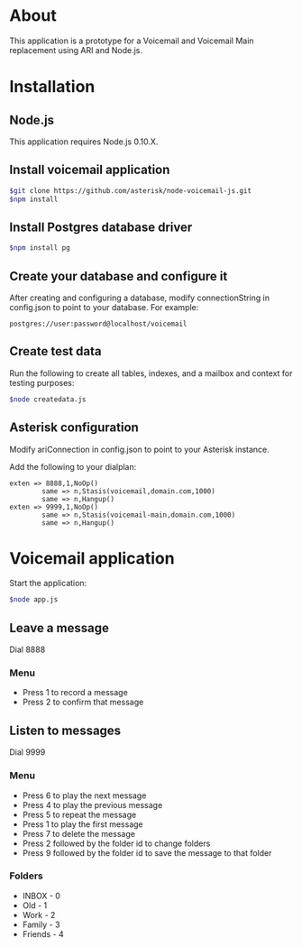 # About

This application is a prototype for a Voicemail and Voicemail Main replacement using ARI and Node.js.

# Installation

## Node.js

This application requires Node.js 0.10.X.

## Install voicemail application

```bash
$git clone https://github.com/asterisk/node-voicemail-js.git
$npm install
```

## Install Postgres database driver

```bash
$npm install pg
```

## Create your database and configure it

After creating and configuring a database, modify connectionString in config.json to point to your database. For example:

```
postgres://user:password@localhost/voicemail
```

## Create test data

Run the following to create all tables, indexes, and a mailbox and context for testing purposes:

```bash
$node createdata.js
```

## Asterisk configuration

Modify ariConnection in config.json to point to your Asterisk instance.

Add the following to your dialplan:

```
exten => 8888,1,NoOp()
        same => n,Stasis(voicemail,domain.com,1000)
        same => n,Hangup()
exten => 9999,1,NoOp()
        same => n,Stasis(voicemail-main,domain.com,1000)
        same => n,Hangup()
```

# Voicemail application

Start the application:

```bash
$node app.js
```

## Leave a message

Dial 8888

### Menu

- Press 1 to record a message
- Press 2 to confirm that message

## Listen to messages

Dial 9999

### Menu

- Press 6 to play the next message
- Press 4 to play the previous message
- Press 5 to repeat the message
- Press 1 to play the first message
- Press 7 to delete the message
- Press 2 followed by the folder id to change folders
- Press 9 followed by the folder id to save the message to that folder

### Folders

- INBOX - 0
- Old - 1
- Work - 2
- Family - 3
- Friends - 4
